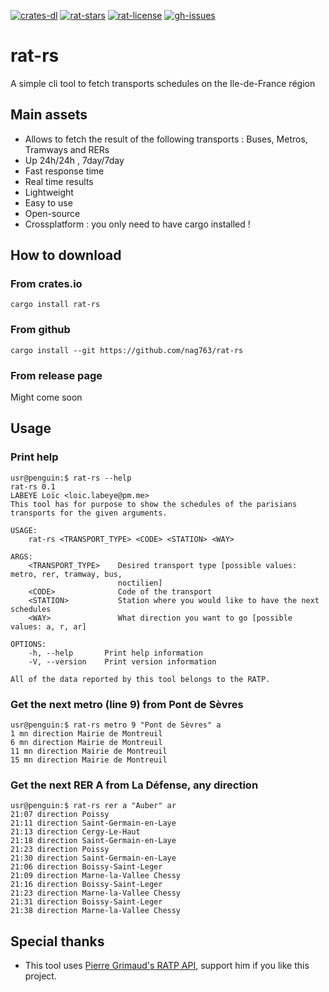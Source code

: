 [![crates-dl](https://img.shields.io/crates/v/rat-rs)](https://crates.io/crates/rat-rs)
[![rat-stars](https://img.shields.io/github/stars/nag763/rat-rs?style=social)](https://github.com/nag763/rat-rs/stargazers)
[![rat-license](https://img.shields.io/crates/l/rat-rs)](https://github.com/nag763/rat-rs/blob/main/LICENSE)
[![gh-issues](https://img.shields.io/github/issues/nag763/rat-rs)](https://github.com/nag763/rat-rs/issues)

# rat-rs

A simple cli tool to fetch transports schedules on the Ile-de-France région

## Main assets

* Allows to fetch the result of the following transports : Buses, Metros, Tramways and RERs
* Up 24h/24h , 7day/7day
* Fast response time
* Real time results
* Lightweight
* Easy to use
* Open-source
* Crossplatform : you only need to have cargo installed !

## How to download

### From crates.io

```
cargo install rat-rs
```

### From github

```
cargo install --git https://github.com/nag763/rat-rs
```

### From release page

Might come soon

## Usage

### Print help

```
usr@penguin:$ rat-rs --help
rat-rs 0.1
LABEYE Loïc <loic.labeye@pm.me>
This tool has for purpose to show the schedules of the parisians transports for the given arguments.

USAGE:
    rat-rs <TRANSPORT_TYPE> <CODE> <STATION> <WAY>

ARGS:
    <TRANSPORT_TYPE>    Desired transport type [possible values: metro, rer, tramway, bus,
                        noctilien]
    <CODE>              Code of the transport
    <STATION>           Station where you would like to have the next schedules
    <WAY>               What direction you want to go [possible values: a, r, ar]

OPTIONS:
    -h, --help       Print help information
    -V, --version    Print version information

All of the data reported by this tool belongs to the RATP.
```

### Get the next metro (line 9) from Pont de Sèvres

```
usr@penguin:$ rat-rs metro 9 "Pont de Sèvres" a
1 mn direction Mairie de Montreuil
6 mn direction Mairie de Montreuil
11 mn direction Mairie de Montreuil
15 mn direction Mairie de Montreuil
```

### Get the next RER A from La Défense, any direction

```
usr@penguin:$ rat-rs rer a "Auber" ar
21:07 direction Poissy
21:11 direction Saint-Germain-en-Laye
21:13 direction Cergy-Le-Haut
21:18 direction Saint-Germain-en-Laye
21:23 direction Poissy
21:30 direction Saint-Germain-en-Laye
21:06 direction Boissy-Saint-Leger
21:09 direction Marne-la-Vallee Chessy
21:16 direction Boissy-Saint-Leger
21:23 direction Marne-la-Vallee Chessy
21:31 direction Boissy-Saint-Leger
21:38 direction Marne-la-Vallee Chessy 
```

## Special thanks

* This tool uses [Pierre Grimaud's RATP API](https://github.com/pgrimaud/horaires-ratp-api), support him if you like this project. 
